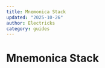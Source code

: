 ```yaml
---
title: Mnemonica Stack
updated: "2025-10-26"
author: Electricks
category: guides
---
```


# Mnemonica Stack


